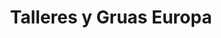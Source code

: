 ---
title: "Talleres y Gruas Europa"
url: /burgos/talleres-y-gruas-europa/
shop: reparación de automóviles
---